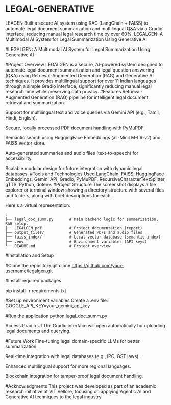 # LEGAL-GENERATIVE
LEAGEN Built a secure AI system using RAG (LangChain + FAISS) to automate legal document summarization and multilingual Q&amp;A via a Gradio interface, reducing manual legal research time by over 60%.  LEGALGEN: A Multimodal AI System for Legal Summarization Using Generative AI

#LEGALGEN: A Multimodal AI System for Legal Summarization Using Generative AI

#Project Overview
LEGALGEN is a secure, AI-powered system designed to automate legal document summarization and legal question answering (Q&A) using Retrieval-Augmented Generation (RAG) and Generative AI techniques. It provides multilingual support for over 11 Indian languages through a simple Gradio interface, significantly reducing manual legal research time while preserving data privacy.
#Features
Retrieval-Augmented Generation (RAG) pipeline for intelligent legal document retrieval and summarization.

Support for multilingual text and voice queries via Gemini API (e.g., Tamil, Hindi, English).

Secure, locally processed PDF document handling with PyMuPDF.

Semantic search using HuggingFace Embeddings (all-MiniLM-L6-v2) and FAISS vector store.

Auto-generated summaries and audio files (text-to-speech) for accessibility.

Scalable modular design for future integration with dynamic legal databases.
#Tools and Technologies Used
LangChain, FAISS, HuggingFace Embeddings, Gemini API, Gradio, PyMuPDF, RecursiveCharacterTextSplitter, gTTS, Python, dotenv.
#Project Structure
The screenshot displays a file explorer or terminal window showing a directory structure with several files and folders, along with brief descriptions for each.

Here's a virtual representation:

```
.
├── legal_doc_summ.py       # Main backend logic for summarization, RAG setup.
├── LEGALGEN.pdf            # Project documentation (report)
├── output_files/           # Generated PDFs and audio files
├── faiss_index/            # Local vector database (semantic index)
├── .env                    # Environment variables (API keys)
└── README.md               # Project overview
```
#Installation and Setup

#Clone the repository
git clone https://github.com/your-username/legalgen.git

#Install required packages

pip install -r requirements.txt

#Set up environment variables Create a .env file:
GOOGLE_API_KEY=your_gemini_api_key

#Run the application
python legal_doc_summ.py

Access Gradio UI The Gradio interface will open automatically for uploading legal documents and querying.

#Future Work
Fine-tuning legal domain-specific LLMs for better summarization.

Real-time integration with legal databases (e.g., IPC, GST laws).

Enhanced multilingual support for more regional languages.

Blockchain integration for tamper-proof legal document handling.

#Acknowledgments
This project was developed as part of an academic research initiative at VIT Vellore, focusing on applying Agentic AI and Generative AI techniques to the legal industry.
